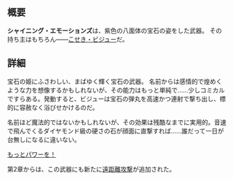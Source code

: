 <!-- title: シャイニング・エモーションズ -->

<!-- quote: シャイニング・エモーション！ わぁ、私すごく強い！ -->

<!-- chapters: -1 -->

<!-- images: (ビジューが初めてシャイニング・エモーションズを手にする場面), (インベントリに表示されたシャイニング・エモーションズ), (シャイニング・エモーションズの能力発動シーン) -->

<!-- model: true -->

## 概要

**シャイニング・エモーションズ**は、紫色の八面体の宝石の姿をした武器。
その持ち主はもちろん――[こせき・ビジュー](#entry:bijou-entry)だ。

## 詳細

宝石の姫にふさわしい、まばゆく輝く宝石の武器。
名前からは感情的で煌めくような力を想像するかもしれないが、その能力はもっと単純で……少しコミカルですらある。発動すると、ビジューは宝石の弾丸を高速かつ連射で撃ち出し、標的に容赦なく浴びせかけるのだ。

名前ほど魔法的ではないかもしれないが、その効果は残酷なまでに実用的。音速で飛んでくるダイヤモンド級の硬さの石が顔面に直撃すれば……誰だって一日が台無しになるに違いない。

[もっとパワーを！](#embed:https://www.youtube.com/live/Fr6yMByDTIs?feature=shared&t=8524)

第2章からは、この武器にも新たに[遠距離攻撃](#entry:revelations-entry)が追加された。
